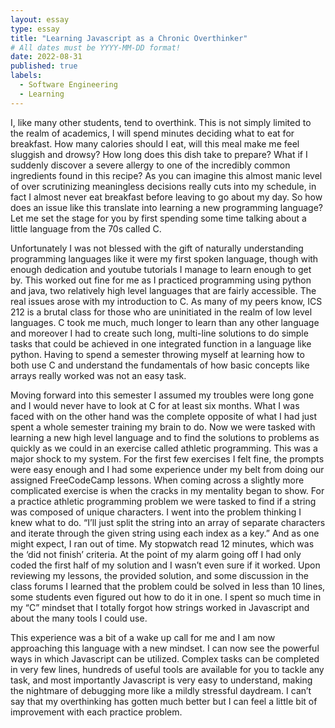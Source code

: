 ```yaml
---
layout: essay
type: essay
title: "Learning Javascript as a Chronic Overthinker"
# All dates must be YYYY-MM-DD format!
date: 2022-08-31
published: true
labels:
  - Software Engineering
  - Learning
---
```

  I, like many other students, tend to overthink. This is not simply limited to the realm of academics, I will spend minutes deciding what to eat for breakfast. How many calories should I eat, will this meal make me feel sluggish and drowsy? How long does this dish take to prepare? What if I suddenly discover a severe allergy to one of the incredibly common ingredients found in this recipe? As you can imagine this almost manic level of over scrutinizing meaningless decisions really cuts into my schedule, in fact I almost never eat breakfast before leaving to go about my day. So how does an issue like this translate into learning a new programming language? Let me set the stage for you by first spending some time talking about a little language from the 70s called C.
  
  Unfortunately I was not blessed with the gift of naturally understanding programming languages like it were my first spoken language, though with enough dedication and youtube tutorials I manage to learn enough to get by. This worked out fine for me as I practiced programming using python and java, two relatively high level languages that are fairly accessible. The real issues arose with my introduction to C. As many of my peers know, ICS 212 is a brutal class for those who are uninitiated in the realm of low level languages. C took me much, much longer to learn than any other language and moreover I had to create such long, multi-line solutions to do simple tasks that could be achieved in one integrated function in a language like python. Having to spend a semester throwing myself at learning how to both use C and understand the fundamentals of how basic concepts like arrays really worked was not an easy task. 
  
  Moving forward into this semester I assumed my troubles were long gone and I would never have to look at C for at least six months. What I was faced with on the other hand was the complete opposite of what I had just spent a whole semester training my brain to do. Now we were tasked with learning a new high level language and to find the solutions to problems as quickly as we could in an exercise called athletic programming. This was a major shock to my system. For the first few exercises I felt fine, the prompts were easy enough and I had some experience under my belt from doing our assigned FreeCodeCamp lessons. When coming across a slightly more complicated exercise is when the cracks in my mentality began to show. For a practice athletic programming problem we were tasked to find if a string was composed of unique characters. I went into the problem thinking I knew what to do. “I’ll just split the string into an array of separate characters and iterate through the given string using each index as a key.” And as one might expect, I ran out of time. My stopwatch read 12 minutes, which was the ‘did not finish’ criteria. At the point of my alarm going off I had only coded the first half of my solution and I wasn’t even sure if it worked. Upon reviewing my lessons, the provided solution, and some discussion in the class forums I learned that the problem could be solved in less than 10 lines, some students even figured out how to do it in one. I spent so much time in my “C” mindset that I totally forgot how strings worked in Javascript and about the many tools I could use. 
  
  This experience was a bit of a wake up call for me and I am now approaching this language with a new mindset. I can now see the powerful ways in which Javascript can be utilized. Complex tasks can be completed in very few lines, hundreds of useful tools are available for you to tackle any task, and most importantly Javascript is very easy to understand, making the nightmare of debugging more like a mildly stressful daydream. I can’t say that my overthinking has gotten much better but I can feel a little bit of improvement with each practice problem.
